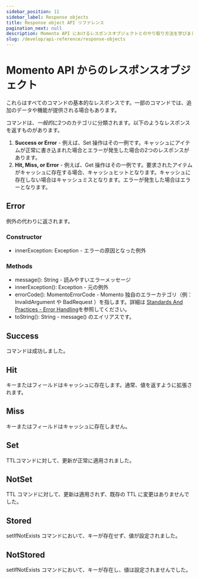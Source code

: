 ```yaml
---
sidebar_position: 11
sidebar_label: Response objects
title: Response object API リファレンス
pagination_next: null
description: Momento API におけるレスポンスオブジェクトとのやり取り方法を学びましょう。
slug: /develop/api-reference/response-objects
---
```


# Momento API からのレスポンスオブジェクト

これらはすべてのコマンドの基本的なレスポンスです。一部のコマンドでは、追加のデータや機能が提供される場合もあります。

コマンドは、*一般的*に2つのカテゴリに分類されます。以下のようなレスポンスを返すものがあります。
1. **Success or Error** - 例えば、Set 操作はその一例です。キャッシュにアイテムが正常に書き込まれた場合とエラーが発生した場合の2つのレスポンスがあります。
2. **Hit, Miss, or Error** - 例えば、Get 操作はその一例です。要求されたアイテムがキャッシュに存在する場合、キャッシュヒットとなります。キャッシュに存在しない場合はキャッシュミスとなります。エラーが発生した場合はエラーとなります。

## Error

例外の代わりに返されます。

### Constructor

- innerException: Exception - エラーの原因となった例外

### Methods

- message(): String - 読みやすいエラーメッセージ
- innerException(): Exception - 元の例外
- errorCode(): MomentoErrorCode - Momento 独自のエラーカテゴリ（例：InvalidArgument や BadRequest ）を指します。詳細は [Standards And Practices - Error Handling](https://github.com/momentohq/standards-and-practices/blob/main/docs/client-specifications/error-handling.md)を参照してください。
- toString(): String - message() のエイリアスです。

## Success

コマンドは成功しました。

## Hit

キーまたはフィールドはキャッシュに存在します。通常、値を返すように拡張されます。

## Miss

キーまたはフィールドはキャッシュに存在しません。

## Set

TTLコマンドに対して、更新が正常に適用されました。

## NotSet

TTL コマンドに対して、更新は適用されず、既存の TTL に変更はありませんでした。

## Stored

setIfNotExists コマンドにおいて、キーが存在せず、値が設定されました。

## NotStored

setIfNotExists コマンドにおいて、キーが存在し、値は設定されませんでした。
